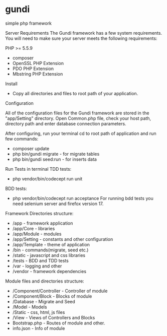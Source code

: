 # gundi
simple php framework

Server Requirements
The Gundi framework has a few system requirements.
You will need to make sure your server meets the following requirements:

PHP >= 5.5.9
* composer
* OpenSSL PHP Extension
* PDO PHP Extension
* Mbstring PHP Extension

Install
 - Copy all directories and files to root path of your application.

Configuration

All of the configuration files for the Gundi framework are stored in the "app/Setting" directory.
Open Common.php file, check your host path, directory path and enter database connection parameters.

After configuring, run your terminal cd to root path of application and run few commands:
 - composer update
 - php bin/gundi migrate - for migrate tables
 - php bin/gundi seed:run - for inserts data

Run Tests in terminal
TDD tests:
- php vendor/bin/codecept run unit

BDD tests:
- php vendor/bin/codecept run acceptance
For running bdd tests you need selenium server and firefox version 17.

Framework Directories structure:

* /app - framework application
* /app/Core - libraries
* /app/Module - modules
* /app/Setting - constants and other configuration
* /app/Template - theme of application
* /bin - commands(migrate, seed etc.)
* /static - javascript and css libraries
* /tests - BDD and TDD tests
* /var - logging and other
* /vendor - framework dependencies

Module files and directories structure:
* /Component/Controller - Controller of module
* /Component/Block - Blocks of module
* /Database - Migrate and Seed
* /Model - Models
* /Static - css, html, js files
* /View - Views of Controllers and Blocks
* Bootstrap.php - Routes of module and other.
* info.json - Info of module
